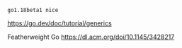 ```
go1.18beta1 nice

```

https://go.dev/doc/tutorial/generics

Featherweight Go https://dl.acm.org/doi/10.1145/3428217

